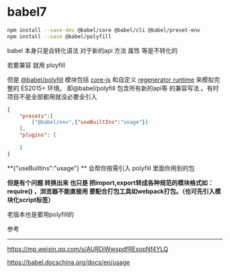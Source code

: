 # babel7

``` bash
npm install --save-dev @babel/core @babel/cli @babel/preset-env
npm install --save @babel/polyfill
```

babel 本身只是会转化语法    对于新的api  方法 属性  等是不转化的

若要兼容  就用 ployfill

但是  [@babel/polyfill](https://babel.docschina.org/docs/en/babel-polyfill) 模块包括 [core-js](https://github.com/zloirock/core-js) 和自定义 [regenerator runtime](https://github.com/facebook/regenerator/blob/master/packages/regenerator-runtime/runtime.js) 来模拟完整的 ES2015+ 环境。 即@babel/polyfill 包含所有新的api等 的兼容写法  。有时项目不是全部都用就没必要全引入 

``` json
{
    "presets":[
        ["@babel/env",{"useBuiltIns":"usage"}]
    ],
    "plugins": [
        
    ]
}
```

**{"useBuiltIns":"usage"} ** 会帮你按需引入 polyfill 里面你用到的包

**但是有个问题 转换出来 也只是 把import,export转成各种规范的模块格式如：require()  ，浏览器不能直接用    要配合打包工具如webpack打包。（也可先引入模块化script标签）** 

老版本也是要用polyfill的





参考

---

https://mp.weixin.qq.com/s/AURDiWwspdfRExopNf4YLQ

https://babel.docschina.org/docs/en/usage